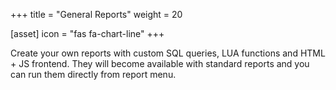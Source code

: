 +++
title = "General Reports"
weight = 20

[asset]
  icon = "fas fa-chart-line"
+++

Create your own reports with custom SQL queries, LUA functions and HTML + JS frontend. They will become available with standard reports and you can run them directly from report menu.

